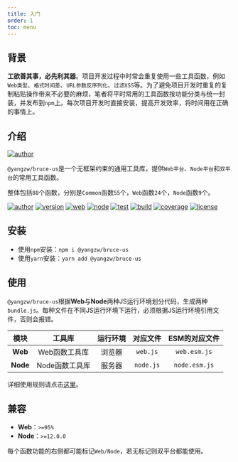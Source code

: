 ```yaml
---
title: 入门
order: 1
toc: menu
---
```


## 背景

**工欲善其事，必先利其器**。项目开发过程中时常会重复使用一些工具函数，例如`Web类型`、`格式时间差`、`URL参数反序列化`、`过滤XSS`等。为了避免项目开发时重复的复制粘贴操作带来不必要的麻烦，笔者将平时常用的工具函数按功能分类与统一封装，并发布到`npm`上。每次项目开发时直接安装，提高开发效率，将时间用在正确的事情上。

## 介绍

[![author](https://img.shields.io/badge/@yangzw/bruce--us-Web/Node通用工具库-66f.svg)](https://github.com/JowayYoung/bruce)

`@yangzw/bruce-us`是一个无框架约束的通用工具库，提供`Web平台`、`Node平台`和`双平台`的常用工具函数。

整体包括`88`个函数，分别是`Common`函数`55`个，`Web`函数`24`个，`Node`函数`9`个。

[![author](https://img.shields.io/badge/author-JowayYoung-f66.svg)](https://github.com/JowayYoung/bruce)<span class="gap"></span>
[![version](https://img.shields.io/badge/version-1.0.1-f66.svg)](https://github.com/JowayYoung/bruce)<span class="gap"></span>
[![web](https://img.shields.io/badge/web-%3E%3D95%25-3c9.svg)](https://github.com/JowayYoung/bruce)<span class="gap"></span>
[![node](https://img.shields.io/badge/node-%3E%3D12.0.0-3c9.svg)](https://github.com/JowayYoung/bruce)<span class="gap"></span>
[![test](https://img.shields.io/badge/test-passing-f90.svg)](https://github.com/JowayYoung/bruce)<span class="gap"></span>
[![build](https://img.shields.io/badge/build-passing-f90.svg)](https://github.com/JowayYoung/bruce)<span class="gap"></span>
[![coverage](https://img.shields.io/badge/coverage-80%25-09f.svg)](https://github.com/JowayYoung/bruce)<span class="gap"></span>
[![license](https://img.shields.io/badge/license-MIT-09f.svg)](https://github.com/JowayYoung/bruce)

## 安装

- 使用`npm`安装：`npm i @yangzw/bruce-us`
- 使用`yarn`安装：`yarn add @yangzw/bruce-us`

## 使用

`@yangzw/bruce-us`根据**Web**与**Node**两种JS运行环境划分代码，生成两种`bundle.js`。每种文件在不同JS运行环境下运行，必须根据JS运行环境引用文件，否则会报错。

模块|工具库|运行环境|对应文件|ESM的对应文件
:-:|:-:|:-:|:-:|:-:
**Web**|Web函数工具库|浏览器|`web.js`|`web.esm.js`
**Node**|Node函数工具库|服务器|`node.js`|`node.esm.js`

详细使用规则请点击[这里](/us/usage)。

## 兼容

- **Web**：`>=95%`
- **Node**：`>=12.0.0`

每个函数功能的右侧都可能标记`Web/Node`，若无标记则双平台都能使用。